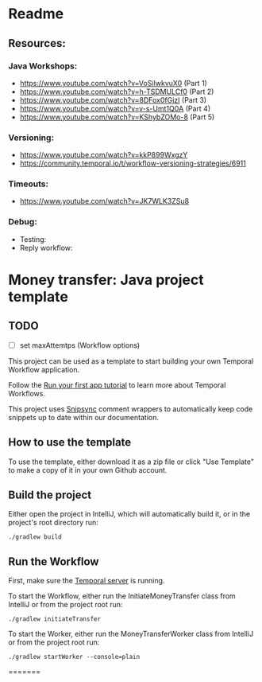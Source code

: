 # Readme



## Resources:


### Java Workshops:
- https://www.youtube.com/watch?v=VoSiIwkvuX0 (Part 1)
- https://www.youtube.com/watch?v=h-TSDMULCf0 (Part 2)
- https://www.youtube.com/watch?v=8DFox0fGjzI (Part 3)
- https://www.youtube.com/watch?v=v-s-Umt1Q0A (Part 4)
- https://www.youtube.com/watch?v=KShybZOMo-8 (Part 5)


### Versioning:
- https://www.youtube.com/watch?v=kkP899WxgzY
- https://community.temporal.io/t/workflow-versioning-strategies/6911

### Timeouts: 
- https://www.youtube.com/watch?v=JK7WLK3ZSu8


### Debug:
- Testing:
- Reply workflow:


# Money transfer: Java project template


## TODO

- [ ] set maxAttemtps (Workflow options)

This project can be used as a template to start building your own Temporal Workflow application.

Follow the [Run your first app tutorial](https://docs.temporal.io/docs/java/run-your-first-app-tutorial) to learn more about Temporal Workflows.

This project uses [Snipsync](https://github.com/temporalio/snipsync) comment wrappers to automatically keep code snippets up to date within our documentation.

## How to use the template

To use the template, either download it as a zip file or click "Use Template" to make a copy of it in your own Github account.

## Build the project

Either open the project in IntelliJ, which will automatically build it, or in the project's root directory run:

```
./gradlew build
```

## Run the Workflow

First, make sure the [Temporal server](https://docs.temporal.io/docs/server/quick-install) is running.

To start the Workflow, either run the InitiateMoneyTransfer class from IntelliJ or from the project root run:

```
./gradlew initiateTransfer
```

To start the Worker, either run the MoneyTransferWorker class from IntelliJ or from the project root run:

```
./gradlew startWorker --console=plain
```
=======